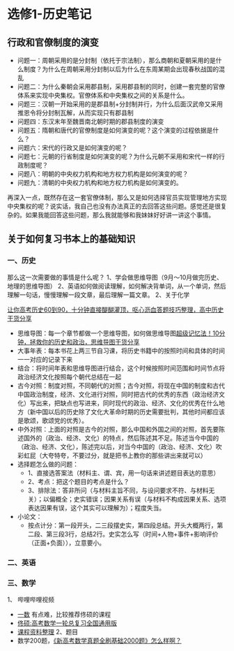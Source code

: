 # 选修1-历史笔记
## 行政和官僚制度的演变

* 问题一：周朝采用的是分封制（依托于宗法制），那么商朝和夏朝采用的是什么制度？为什么在周朝采用分封制以后为什么在东周某期会出现春秋战国的混乱
* 问题二：为什么秦朝会采用郡县制，采用郡县制的同时，创建一套完整的官僚体系来实现中央集权。官僚体系和中央集权之间的关系是什么。
* 问题三：汉朝一开始采用的是郡县制+分封制并行，为什么后面汉武帝又采用推恩令将分封制瓦解，从而实现只有郡县制
* 问题四：东汉末年至魏晋南北朝时期的郡县制度的演变
* 问题五：隋朝和唐代的官僚制度是如何演变的呢？这个演变的过程依据是什么？
* 问题六：宋代的行政又是如何演变的呢？
* 问题七：元朝的行省制度是如何演变的呢？为什么元朝不采用和宋代一样的行政制度呢？
* 问题八：明朝的中央权力机构和地方权力机构是如何演变的呢？
* 问题九：清朝的中央权力机构和地方权力机构是如何演变的。

再深入一点，既然存在这一套官僚体制，那么又是如何选择官员实现管理地方实现中央集权的呢？说实话，我自己也没有办法真正的去回答这些问题。感觉还是很复杂的。如果我能回答这些问题，那么我就能够和我妹妹好好讲一讲这个事情。



## 关于如何复习书本上的基础知识
### 一、历史

那么这一次需要做的事情是什么呢？
1、学会做思维导图（9月～10月做完历史、地理的思维导图）
2、英语如何做阅读理解，如何解决背单词，从一个单词，然后理解一句话，慢慢理解一段文章，最后理解一篇文章。
2、关于化学


[让你高考历史60到90，十分钟直接醍醐灌顶，呕心沥血答题技巧整理，高中历史干货分享](https://www.bilibili.com/video/BV18Z4y1B7cP/?spm_id_from=333.337.search-card.all.click&vd_source=81bbfc9b6ab996a5051ea51e9cc5c3e2)

* 思维导图：每一个章节都做一个思维导图，如何做思维导图[超级记忆法！10分钟，拯救你的历史和政治，思维导图干货分享](https://www.bilibili.com/video/BV1SL4y177B1/?spm_id_from=333.788&vd_source=81bbfc9b6ab996a5051ea51e9cc5c3e2)
* 大事年表：每本书花上两三节自习课，将历史书籍中的按照时间和具体的时间一一对应的记录下来
* 结合：将时间年表和思维导图进行结合，这个时候按照时间范围和时间节点将政治经济文化按照每个朝代总结在一起
* 古今对照：制度对照，不同朝代的对照；古今对照，将现在中国的制度和古代中国政治制度，经济、文化进行对照，同时把古代的优秀的东西（政治经济文化）写出来，把缺点也写进来，同时现代的政治、经济、文化的优秀在什么地方（新中国以后的历史除了文化大革命时期的历史需要批判，其他时间都应该是歌颂，歌颂党的优秀）。
* 中外对照：上面的对照是古今的对照，那么中国和外国之间的对照，首先要陈述国外的（政治、经济、文化）的特点，然后陈述其不足。陈述当今中国的（政治、经济、文化），陈述完以后，对当今中国的（政治、经济、文化）吹彩虹屁（大夸特夸，不要过分，就是把书上教你的那些讲出来就可以）
* 选择题怎么做的问题：
  * 1、直接选答案法（材料主、谓、宾，用一句话来讲述题目表达的意思）
  * 2、考点：把这个题目的考点是什么？
  * 3、排除法：答非所问（与材料主旨不同，与设问要求不符、与材料无关）；以偏概全；史实错误；因果关系有误（与材料不构成因果关系、选项表达因果有误，这个其实可以理解为）；程度失当。
* 小论文：
  * 按点计分：第一段开头，二三段摆史实，第四段总结。开头大概两行，第二段、第三段3行，总结2行。史实怎么写（时间+人物+事件+影响评价（正面+负面）），立意要小。


### 二、英语

### 三、数学
1、 哔哩哔哩视频
* [一数](https://www.bilibili.com/video/BV1VD4y1D7UB/?p=2&spm_id_from=pageDriver&vd_source=81bbfc9b6ab996a5051ea51e9cc5c3e2) 有点难，比较推荐佟硕的课程
* [佟硕:高考数学一轮总复习全国通用版](https://space.bilibili.com/123321175/video)
* [课程资料整理](https://www.bilibili.com/read/cv14979303?spm_id_from=333.999.0.0)
2、题目
* 数学200题，[《新高考数学真题全刷基础2000题》怎么样啊？](https://www.zhihu.com/question/285887330)


